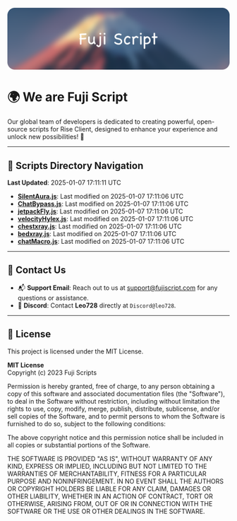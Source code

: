 ![Banner](.github/b.webp)

# 🌍 **We are Fuji Script**

Our global team of developers is dedicated to creating powerful, open-source scripts for Rise Client, designed to enhance your experience and unlock new possibilities! 🌟

---
<!-- SCRIPTS_NAVIGATION_START -->
## 📂 **Scripts Directory Navigation**

**Last Updated**: 2025-01-07 17:11:11 UTC

- **[SilentAura.js](scripts/SilentAura.js)**: Last modified on 2025-01-07 17:11:06 UTC
- **[ChatBypass.js](scripts/ChatBypass.js)**: Last modified on 2025-01-07 17:11:06 UTC
- **[jetpackFly.js](scripts/jetpackFly.js)**: Last modified on 2025-01-07 17:11:06 UTC
- **[velocityHylex.js](scripts/velocityHylex.js)**: Last modified on 2025-01-07 17:11:06 UTC
- **[chestxray.js](scripts/chestxray.js)**: Last modified on 2025-01-07 17:11:06 UTC
- **[bedxray.js](scripts/bedxray.js)**: Last modified on 2025-01-07 17:11:06 UTC
- **[chatMacro.js](scripts/chatMacro.js)**: Last modified on 2025-01-07 17:11:06 UTC

<!-- SCRIPTS_NAVIGATION_END -->

---

## 💬 **Contact Us**  
- 📬 **Support Email**: Reach out to us at [support@fujiscript.com](mailto:support@fujiscript.com) for any questions or assistance.  
- 💬 **Discord**: Contact **Leo728** directly at `Discord@leo728`.

---

## 📜 **License**

This project is licensed under the MIT License.  

**MIT License**  
Copyright (c) 2023 Fuji Scripts  

Permission is hereby granted, free of charge, to any person obtaining a copy of this software and associated documentation files (the "Software"), to deal in the Software without restriction, including without limitation the rights to use, copy, modify, merge, publish, distribute, sublicense, and/or sell copies of the Software, and to permit persons to whom the Software is furnished to do so, subject to the following conditions:  

The above copyright notice and this permission notice shall be included in all copies or substantial portions of the Software.  

THE SOFTWARE IS PROVIDED "AS IS", WITHOUT WARRANTY OF ANY KIND, EXPRESS OR IMPLIED, INCLUDING BUT NOT LIMITED TO THE WARRANTIES OF MERCHANTABILITY, FITNESS FOR A PARTICULAR PURPOSE AND NONINFRINGEMENT. IN NO EVENT SHALL THE AUTHORS OR COPYRIGHT HOLDERS BE LIABLE FOR ANY CLAIM, DAMAGES OR OTHER LIABILITY, WHETHER IN AN ACTION OF CONTRACT, TORT OR OTHERWISE, ARISING FROM, OUT OF OR IN CONNECTION WITH THE SOFTWARE OR THE USE OR OTHER DEALINGS IN THE SOFTWARE.  
